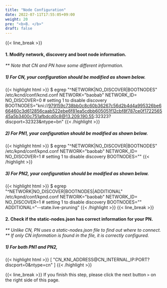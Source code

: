 ```yaml
---
title: "Node Configuration"
date: 2022-07-11T17:55:05+09:00
weight: 20
pre: "<b>B. </b>"
draft: false
---
```


{{< line_break >}}
#### 1. Modify network, discovery and boot node information.
_** Note that CN and PN have some different information._

##### 1) For CN, your configuration should be modified as shown below.
{{< highlight html >}}
$ egrep "^NETWORK|NO_DISCOVER|BOOTNODES" /etc/kcnd/conf/kcnd.conf
NETWORK="baobab"
NETWORK_ID=
NO_DISCOVER=0 # setting 1 to disable discovery
BOOTNODES="kni://979159c738bb0c8c60b36267c56d2b4d4a995326be666460c3d612856caab522ebe6f81ea5cdbb605051f12cbf8f787ce0f172256545a5b3400c751afbdcd0c8@13.209.190.55:32323?discport=32323&ntype=bn"
{{< /highlight >}}

##### 2) For PN1, your configuration should be modified as shown below.
{{< highlight html >}}
$ egrep "^NETWORK|NO_DISCOVER|BOOTNODES" /etc/kpnd/conf/kpnd.conf
NETWORK="baobab"
NETWORK_ID=
NO_DISCOVER=1 # setting 1 to disable discovery
BOOTNODES=""
{{< /highlight >}}

##### 3) For PN2, your configuration should be modified as shown below.
{{< highlight html >}}
$ egrep "^NETWORK|NO_DISCOVER|BOOTNODES|ADDITIONAL" /etc/kpnd/conf/kpnd.conf
NETWORK="baobab"
NETWORK_ID=
NO_DISCOVER=1 # setting 1 to disable discovery
BOOTNODES=""
ADDITIONAL="--state.live-pruning"
{{< /highlight >}}
{{< line_break >}}

#### 2. Check if the static-nodes.json has correct information for your PN.
_** Unlike CN, PN uses a static-nodes.json file to find out where to connect._   
_** If only CN information is found in the file, it is correctly configured._

##### 1) For both PN1 and PN2,
{{< highlight html >}}
[
  "CN_KNI_ADDRESS@CN_INTERNAL_IP:PORT?discport=0&ntype=cn"
]
{{< /highlight >}}


{{< line_break >}}
If you finish this step, please click the next button ```>``` on the right side of this page.

